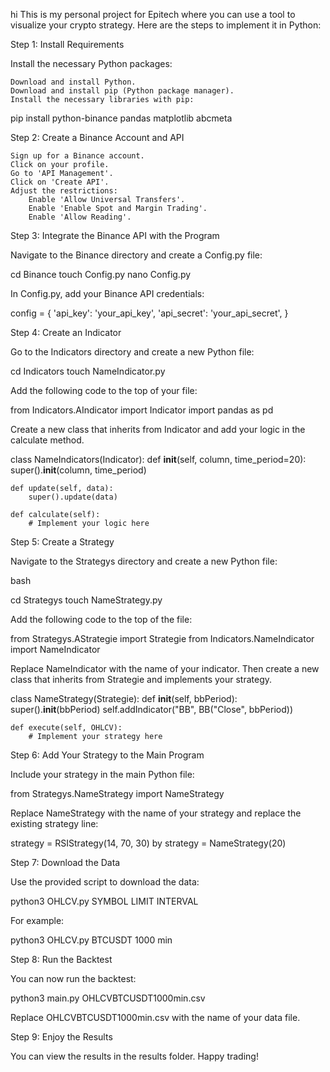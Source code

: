 hi This is my personal project for Epitech where you can use a tool to visualize your crypto strategy. Here are the steps to implement it in Python:

Step 1: Install Requirements

Install the necessary Python packages:

    Download and install Python.
    Download and install pip (Python package manager).
    Install the necessary libraries with pip:

pip install python-binance pandas matplotlib abcmeta

Step 2: Create a Binance Account and API

    Sign up for a Binance account.
    Click on your profile.
    Go to 'API Management'.
    Click on 'Create API'.
    Adjust the restrictions:
        Enable 'Allow Universal Transfers'.
        Enable 'Enable Spot and Margin Trading'.
        Enable 'Allow Reading'.

Step 3: Integrate the Binance API with the Program

Navigate to the Binance directory and create a Config.py file:

cd Binance
touch Config.py
nano Config.py

In Config.py, add your Binance API credentials:

config = {
    'api_key': 'your_api_key',
    'api_secret': 'your_api_secret',
}

Step 4: Create an Indicator

Go to the Indicators directory and create a new Python file:

cd Indicators
touch NameIndicator.py

Add the following code to the top of your file:

from Indicators.AIndicator import Indicator
import pandas as pd

Create a new class that inherits from Indicator and add your logic in the calculate method.

class NameIndicators(Indicator):
    def __init__(self, column, time_period=20):
        super().__init__(column, time_period)

    def update(self, data):
        super().update(data)

    def calculate(self):
        # Implement your logic here

Step 5: Create a Strategy

Navigate to the Strategys directory and create a new Python file:

bash

cd Strategys
touch NameStrategy.py

Add the following code to the top of the file:

from Strategys.AStrategie import Strategie
from Indicators.NameIndicator import NameIndicator

Replace NameIndicator with the name of your indicator. Then create a new class that inherits from Strategie and implements your strategy.

class NameStrategy(Strategie):
    def __init__(self, bbPeriod):
        super().__init__(bbPeriod)
        self.addIndicator("BB", BB("Close", bbPeriod))

    def execute(self, OHLCV):
        # Implement your strategy here

Step 6: Add Your Strategy to the Main Program

Include your strategy in the main Python file:

from Strategys.NameStrategy import NameStrategy

Replace NameStrategy with the name of your strategy and replace the existing strategy line:

strategy = RSIStrategy(14, 70, 30)
by
strategy = NameStrategy(20)

Step 7: Download the Data

Use the provided script to download the data:

python3 OHLCV.py SYMBOL LIMIT INTERVAL

For example:

python3 OHLCV.py BTCUSDT 1000 min

Step 8: Run the Backtest

You can now run the backtest:

python3 main.py OHLCVBTCUSDT1000min.csv

Replace OHLCVBTCUSDT1000min.csv with the name of your data file.

Step 9: Enjoy the Results

You can view the results in the results folder. Happy trading!